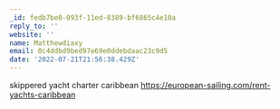 ```yaml
---
_id: fedb7be0-093f-11ed-8389-bf6865c4e10a
reply_to: ''
website: ''
name: Matthewdiaxy
email: 0c4ddbd9bed97e69e0ddebdaac23c9d5
date: '2022-07-21T21:56:38.429Z'
---
```

skippered yacht charter caribbean <a href="https://european-sailing.com/rent-yachts-caribbean">https://european-sailing.com/rent-yachts-caribbean</a>
